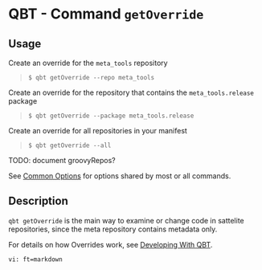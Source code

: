 # QBT - Command `getOverride`

## Usage

Create an override for the `meta_tools` repository

>     $ qbt getOverride --repo meta_tools

Create an override for the repository that contains the `meta_tools.release` package

>     $ qbt getOverride --package meta_tools.release

Create an override for all repositories in your manifest

>     $ qbt getOverride --all

TODO: document groovyRepos?

See [Common Options](qbt-common-options.html) for options shared by most or all commands.

## Description

`qbt getOverride` is the main way to examine or change code in sattelite repositories, since the meta repository contains metadata only.

For details on how Overrides work, see [Developing With QBT](development-guide.html).

    vi: ft=markdown
